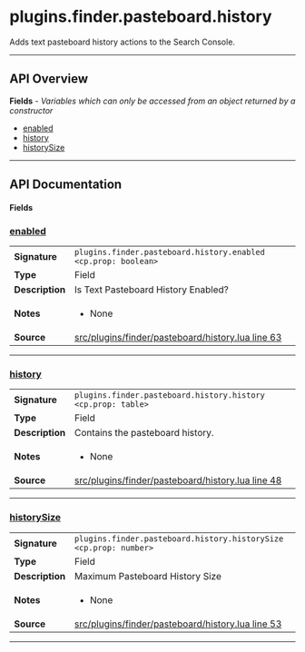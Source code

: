 # plugins.finder.pasteboard.history

Adds text pasteboard history actions to the Search Console.

---

## API Overview
**Fields** - _Variables which can only be accessed from an object returned by a constructor_
 * [enabled](#enabled)
 * [history](#history)
 * [historySize](#historysize)


---

## API Documentation

#### Fields


### [enabled](#enabled)

|                                             |                                                                                     |
| --------------------------------------------|-------------------------------------------------------------------------------------|
| **Signature**                               | `plugins.finder.pasteboard.history.enabled <cp.prop: boolean>`                                                                    |
| **Type**                                    | Field                                                                     |
| **Description**                             | Is Text Pasteboard History Enabled?                                                                     |
| **Notes**                                   | <ul><li>None</li></ul> |
| **Source**                                  | [src/plugins/finder/pasteboard/history.lua line 63](https://github.com/CommandPost/CommandPost/blob/develop/src/plugins/finder/pasteboard/history.lua#L63) |

---


### [history](#history)

|                                             |                                                                                     |
| --------------------------------------------|-------------------------------------------------------------------------------------|
| **Signature**                               | `plugins.finder.pasteboard.history.history <cp.prop: table>`                                                                    |
| **Type**                                    | Field                                                                     |
| **Description**                             | Contains the pasteboard history.                                                                     |
| **Notes**                                   | <ul><li>None</li></ul> |
| **Source**                                  | [src/plugins/finder/pasteboard/history.lua line 48](https://github.com/CommandPost/CommandPost/blob/develop/src/plugins/finder/pasteboard/history.lua#L48) |

---


### [historySize](#historysize)

|                                             |                                                                                     |
| --------------------------------------------|-------------------------------------------------------------------------------------|
| **Signature**                               | `plugins.finder.pasteboard.history.historySize <cp.prop: number>`                                                                    |
| **Type**                                    | Field                                                                     |
| **Description**                             | Maximum Pasteboard History Size                                                                     |
| **Notes**                                   | <ul><li>None</li></ul> |
| **Source**                                  | [src/plugins/finder/pasteboard/history.lua line 53](https://github.com/CommandPost/CommandPost/blob/develop/src/plugins/finder/pasteboard/history.lua#L53) |

---

